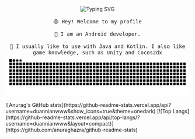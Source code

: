<p align="center">
<img src="https://readme-typing-svg.demolab.com?font=Fira+Code&weight=2000&size=17&duration=3000&pause=1000&color=F70000&width=435&lines=Exception+in+thread+%22Me%22+NoGirlfriendException" alt="Typing SVG" />
  <br><br />
<samp>
    😆 Hey! Welcome to my profile
    <br />
    <br />🛴 I am an Android developer.
    <br />
    <br />🙌 I usually like to use with Java and Kotlin. I also like game knowledge, such as Unity and Cocos2dx
    <br />
<img src="https://raw.githubusercontent.com/duannianwww/duannianwww/output/github-contribution-grid-snake.svg" alt="duannianwww" />
</samp>
</p>
![Anurag's GitHub stats](https://github-readme-stats.vercel.app/api?username=duannianwww&show_icons=true&theme=onedark)
[![Top Langs](https://github-readme-stats.vercel.app/api/top-langs/?username=duannianwww&layout=compact)](https://github.com/anuraghazra/github-readme-stats)
